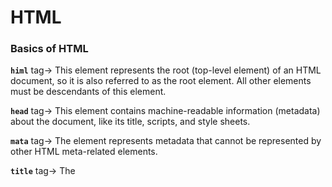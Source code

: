 # HTML

### Basics of HTML

**`himl`** tag→ This element represents the root (top-level element) of an HTML document, so it is also referred to as the root element. All other elements must be descendants of this element.

**`head`** tag→ This element contains machine-readable information (metadata) about the document, like its title, scripts, and style sheets.

**`mata`** tag→ The <meta> element represents metadata that cannot be represented by other HTML meta-related elements.

**`title`** tag→ The <title> element defines the document's title that is shown in a browser's title bar or a page's tab.

**`body`** tag→ The <body> element represents the content of an HTML document. There can be only one <body> element in a document.

```html
<!DOCTYPE html>  <!-- Defines HTML version(HTML5) -->
<html lang="en">  <!-- Parent of all HTML tags / Root element | lang -> used for defining language of HTML file -->
<head>  <!-- Parent element of all meta deta tags  -->
    <meta charset="UTF-8">
    <meta name="viewport" content="width=device-width, initial-scale=1.0">
    <title>Document</title>  <!-- Defines title of the website -->
</head>
<body>  <!-- Parent of all content tags -->
    <h1>Hello World!</h1>  <!-- Heading tag -->
</body>
</html>
```

### HTML Tags

**`Heading`** tags → The **`h1`** to **`h6`** HTML elements represent six levels of section headings. `h1` is the highest section level and `h6` is the lowest. By default, all heading elements create a block-level box in the layout, starting on a new line and taking up the full width available in their containing block.

**`Paragraph`** tag → The **`p`** HTML element represents a paragraph. Paragraphs are block-level elements. HTML paragraphs can be any structural grouping of related content, such as images or form fields.

**`hr`  tag →** The **`hr`**  HTML element represents a thematic break between paragraph-level elements: for example, a change of scene in a story, or a shift of topic within a section.

**`Image` tag →** The **`img`** HTML element embeds an image into the document.

**`Video` tag →** The **`video`** HTML element embeds a media player which supports video playback into the document. You can use `video` for audio content as well, but the `audio` element may provide a more appropriate user experience.

**`Anchor` tag →** The **`a`** HTML element (or *anchor* element), with its `href` attribute, creates a hyperlink to web pages, files, email addresses, locations in the same page, or anything else a URL can address.

**`Bold` tag →** The **`b`**  HTML element is used to draw the reader's attention to the element's contents, which are not otherwise granted special importance. This was formerly known as the Boldface element, and most browsers still draw the text in boldface. However, you should not use `b` for styling text or granting importance. If you wish to create boldface text, you should use the CSS `font-weight` property. If you wish to indicate an element is of special importance, you should use the `strong` element.

**`Italic` tag →** The **`i`** HTML ****element represents a range of text that is set off from the normal text for some reason, such as idiomatic text, technical terms, taxonomical designations, among others.

**`Preformated text` →** The **`pre`** HTML element represents preformatted text which is to be presented exactly as written in the HTML file.

**`Header` tag →** The **`header`** HTML element represents introductory content, typically a group of introductory or navigational aids. It may contain some heading elements but also a logo, a search form, an author name, and other elements.

- **`Navigation` tag →** The **`nav`**  HTML element represents a section of a page whose purpose is to provide navigation links, either within the current document or to other documents. Common examples of navigation sections are menus, tables of contents, and indexes.

**`Main` tag →** The **`main`** HTML element represents the dominant content of the **`body`** of a document. The main content area consists of content that is directly related to or expands upon the central topic of a document, or the central functionality of an application.

- **`Section` tag →** The **`section`**  HTML element represents a generic standalone section of a document, which doesn't have a more specific semantic element to represent it.
- **`Article` tag →** The **`article`**  HTML element represents a self-contained composition in a document, page, application, or site, which is intended to be independently distributable or reusable (e.g., in syndication). Examples include: a forum post, a magazine or newspaper article, or a blog entry, a product card, a user-submitted comment, an interactive widget or gadget, or any other independent item of content.
- **`Aside` tag →** The **`aside`** HTML  element represents a portion of a document whose content is only indirectly related to the document's main content. Asides are frequently presented as sidebars or call-out boxes.

**`Footer` tag →** The **`footer`** HTML element represents a footer for its nearest ancestor sectioning content or sectioning root element. A `footer` typically contains information about the author of the section, copyright data or links to related documents.

**`Division` tag →** The **`div`** HTML element is the generic container for flow content. It has no effect on the content or layout until styled in some way using CSS (e.g. styling is directly applied to it, or some kind of layout model like Flex-box is applied to its parent element).

`Span` tag → The **`span`** HTML element is a generic inline container for phrasing content, which does not inherently represent anything. It can be used to group elements for styling purposes (using the `class` or `id` attributes), or because they share attribute values, such as `lang`. It should be used only when no other semantic element is appropriate. `span` is very much like a `div` element, but `div` is a block-level element whereas a `span` is an inline-level element.

`Emphasize` tag → The **`em`** HTML element marks text that has stress emphasis.

**`mark` tag → T**he **`mark`** HTML element represents text which is **marked** or **highlighted** for reference or notation purposes due to the marked passage's relevance in the enclosing context.

**`del` tag →** The **`del`** HTML element represents a range of text that has been deleted from a document.

**`q` tag →** The **`q`** element represents some phrasing content quoted from another source.

**`blockquote` tag →** The **`blockquote`** element represents some phrasing content quoted from another source. Specially for a paragraph.

**`Abbribiation` tag →** The **`abbr`** element represents an abbreviation or acronym, optionally with its expansion. The title attribute may be used to provide an expansion of the abbreviation.

**`cite` tag →** The **`cite`** element represents a reference to a creative work. It must include the title of the work or the name of the author(person, people or organization) or an URL reference, or a reference in abbreviated form as per the conventions used for the addition of citation metadata.

**`bdo` tag →** The **`bdo`** element represents explicit text directionality formatting control for its children.

**`address` tag →** The **`address`** element represents the contact information for its nearest article or body element ancestor.

**`button` tag →** The **`button`** element represents a button labeled by its contents.

### All codes of above tag  →

[https://github.com/shadhu25/HTML--KG-Coding/blob/main/codes/TOPICS/HTML-tags.html](https://github.com/shadhu25/HTML--KG-Coding/blob/main/codes/TOPICS/HTML-tags.html)

**`picture` tag →** The **`picture`** HTML element contains zero or more **`source`** elements and one **`img`** element to offer alternative versions of an image for different display/device scenarios.

```html
<!-- Using picture tag -->
    <div style="width: 1920px; height: 1080px; border: 5px solid black;">
        <picture>
        <source media="(min-width: 650px)" srcset="/codes/IMAGES/2407074.jpg">
        <source media="(min-width: 465px)" srcset="/codes/IMAGES/IMG_20230818_112347.jpg">
        <img src="/codes/IMAGES/download.png" alt="small image">
        </picture>
    </div>
```

**`map` tag →** The **`<map>`** HTML element is used with **`area`** elements to define an image map (a clickable link area).

```html
<!-- Using image map -->
    <img usemap="#card" src="/codes/IMAGES/IMG_20230818_112347.jpg" alt="Aadhar card">
    <map name="card">
        <area target="_blank" alt="Aadhar card" title="Download Aadhar card" href="https://uidai.gov.in/" coords="388,536,108,239" shape="rect"></area>
        <area target="_blank" alt="QR code" title="QR code" href="https://en.wikipedia.org/wiki/QR_code" coords="780,408,971,592" shape="rect"></area>
    </map>
    <!-- URL for cordinate generator -> https://www.fla-shop.com/image-map/ -->
```

**`table` tag →** The **`table`** HTML element represents tabular data—that is, information presented in a two-dimensional table comprised of rows and columns of cells containing data.

- **`caption` tag → The `caption` element represents the title of the table that is its parent, if it has a parent and that is a table element.**
- **`td` tag →The `td` element represents a data cell in a table.**
- **`th`  tag →The `th` element represents a header cell in a table.**
- **`tr`  tag → The `tr` element represents a row of cells in a table.**
- `colgroup`  tag → The `colgroup` element is used to style specific columns of a table. Each group is specified with a `col` element. The `span` attribute specifies how many columns that get the style. The `style` attribute specifies the style to give the columns.

### code →

[https://github.com/shadhu25/HTML--KG-Coding/blob/main/codes/TOPICS/Table.html](https://github.com/shadhu25/HTML--KG-Coding/blob/main/codes/TOPICS/Table.html)

`ol`  tag →The ol element represents a list of items, where the items have been intentionally ordered, such that changing the order would change the meaning of the document.

- `li`  tag→ The li element represents a list item.
- `type`  attribute → Indicates the numbering type: <br> `'a'` indicates lowercase letters, <br> `'A'` indicates uppercase letters, <br> `'i'` indicates lowercase Roman numerals, <br> `'I'` indicates uppercase Roman numerals, <br> and `'1'` indicates numbers (default).
- `start`  attribute →If you want to start counting from a specified number, you can use the `start` attribute.

```html
<!-- Ordered List -->
    <ol type="1">
        <li>C</li>
        <li>C++</li>
        <li>Java</li>
        <li>HTML</li>
        <ol type="a">
            <li>level 1</li>
            <li>level 2</li>
            <li>level 3</li>
        </ol>
        <li>CSS</li>
    </ol>
    <!-- Control List Counting -->
    <ol start="50">
        <li>C</li>
        <li>C++</li>
        <li>Java</li>
        <li>HTML</li>
        <ol type="a">
            <li>level 1</li>
            <li>level 2</li>
            <li>level 3</li>
        </ol>
        <li>CSS</li>
    </ol>
```

`ul`  tag → The ul element represents a list of items, where the order of the items is not important — that is, where changing the order would not materially change the meaning of the document. we can change list style by `tstyle = "list-style-type: circle;` .

```html
<!-- Unodered List -->
    <ul style="list-style-type: circle;">
        <li>C</li>
        <li>C++</li>
        <li>Java</li>
        <li>HTML</li>
        <li>CSS</li>
    </ul>
```

`dl`  tag → The dl element represents an association list consisting of zero or more name-value groups (a description list). A name-value group consists of one or more names (`dt` elements) followed by one or more values (`dd` elements).

```html
<!-- Description List -->
    <dl>
        <dt>Cofee</dt>
        <dd> black hot drink</dd>
        <dt>Milk</dt>
        <dd>white cold drink</dd>
    </dl>
```

### Attributes

`title` →The `title` attribute specifies extra information about an element. The information is most often shown as a tooltip text when the mouse moves over the element. 

`mailto` →Use `mailto` attribute inside the href attribute to create a link that opens the user's email program (to let them send a new email).

`target` → The `target` attribute specifies where to open the linked document.

### All codes of above attributes →

[https://github.com/shadhu25/HTML--KG-Coding/blob/main/codes/TOPICS/HTML-tags.html](https://github.com/shadhu25/HTML--KG-Coding/blob/main/codes/TOPICS/HTML-tags.html)
